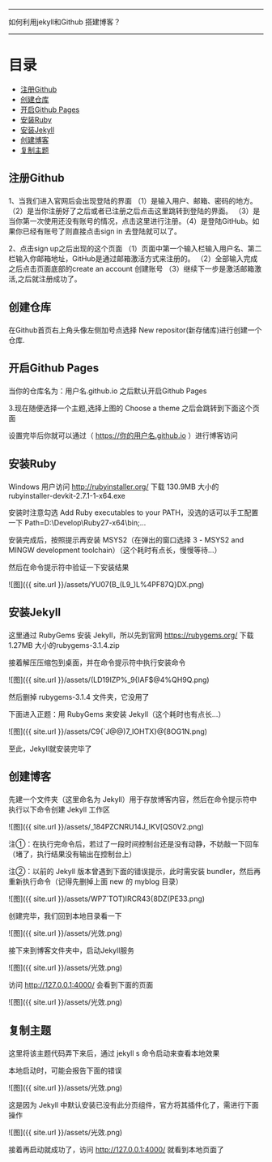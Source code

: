 <!-- lang: html -->
---
   如何利用jekyll和Github 搭建博客？
   
---
# 目录
+ [注册Github](#partI)
+ [创建仓库](#partII)
+ [开启Github Pages](#partIII)
+ [安装Ruby](#partIV)
+ [安装Jekyll](#partV)
+ [创建博客](#partVI)
+ [复制主题](#partVII)


## 注册Github <p id="partI"></p>
1、当我们进入官网后会出现登陆的界面
（1）是输入用户、邮箱、密码的地方。（2）是当你注册好了之后或者已注册之后点击这里跳转到登陆的界面。
（3）是当你第一次使用还没有账号的情况，点击这里进行注册。（4）是登陆GitHub。如果你已经有账号了则直接点击sign in 去登陆就可以了。

2、点击sign up之后出现的这个页面
（1）页面中第一个输入栏输入用户名、第二栏输入你邮箱地址，GitHub是通过邮箱激活方式来注册的。
（2）全部输入完成之后点击页面底部的create an account 创建账号 （3）继续下一步是激活邮箱激活,之后就注册成功了。



## 创建仓库 <p id="partII"></p>
在Github首页右上角头像左侧加号点选择 New repositor(新存储库)进行创建一个仓库.



## 开启Github Pages <p id="partIII"></p>


当你的仓库名为：用户名.github.io 之后默认开启Github Pages

3.现在随便选择一个主题,选择上图的 Choose a theme 之后会跳转到下面这个页面


设置完毕后你就可以通过（ https://你的用户名.github.io ）进行博客访问


## 安装Ruby <p id="partIV"></p>
Windows 用户访问 http://rubyinstaller.org/ 下载 130.9MB  大小的 rubyinstaller-devkit-2.7.1-1-x64.exe

安装时注意勾选 Add Ruby executables to your PATH，没选的话可以手工配置一下 Path=D:\Develop\Ruby27-x64\bin;...

安装完成后，按照提示再安装 MSYS2（在弹出的窗口选择 3 - MSYS2 and MINGW development toolchain）（这个耗时有点长，慢慢等待…）

然后在命令提示符中验证一下安装结果

![图]({{ site.url }}/assets/YU07(B_(L9_)L%4PF87Q}DX.png)

## 安装Jekyll <p id="partV"></p>
这里通过 RubyGems 安装 Jekyll，所以先到官网 https://rubygems.org/ 下载 1.27MB 大小的rubygems-3.1.4.zip

接着解压压缩包到桌面，并在命令提示符中执行安装命令

![图]({{ site.url }}/assets/(LD19IZP%_9{IAF$@4%QH9Q.png)

然后删掉 rubygems-3.1.4 文件夹，它没用了

下面进入正题：用 RubyGems 来安装 Jekyll（这个耗时也有点长…）

![图]({{ site.url }}/assets/C9{`J@@)7_IOHTX}@[8OG1N.png)

至此，Jekyll就安装完毕了

## 创建博客 <p id="partVI"></p>
先建一个文件夹（这里命名为 Jekyll）用于存放博客内容，然后在命令提示符中执行以下命令创建 Jekyll 工作区

![图]({{ site.url }}/assets/_184PZCNRU14J_IKV[QS0V2.png)

注①：在执行完命令后，若过了一段时间控制台还是没有动静，不妨敲一下回车（堵了，执行结果没有输出在控制台上）

注②：以前的 Jekyll 版本曾遇到下面的错误提示，此时需安装 bundler，然后再重新执行命令（记得先删掉上面 new 的 myblog 目录）

![图]({{ site.url }}/assets/WP7`TOT)IRCR43{8DZ(PE33.png)

创建完毕，我们回到本地目录看一下

![图]({{ site.url }}/assets/光效.png)

接下来到博客文件夹中，启动Jekyll服务

![图]({{ site.url }}/assets/光效.png)

访问 http://127.0.0.1:4000/ 会看到下面的页面

![图]({{ site.url }}/assets/光效.png)


## 复制主题 <p id="partVII"></p>
这里将该主题代码弄下来后，通过 jekyll s 命令启动来查看本地效果

本地启动时，可能会报告下面的错误

![图]({{ site.url }}/assets/光效.png)

这是因为 Jekyll 中默认安装已没有此分页组件，官方将其插件化了，需进行下面操作

![图]({{ site.url }}/assets/光效.png)

接着再启动就成功了，访问 http://127.0.0.1:4000/ 就看到本地页面了



